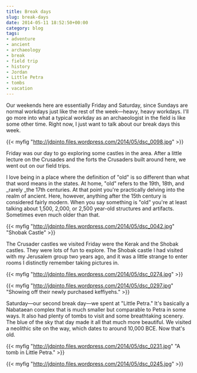 ```yaml
---
title: Break days
slug: break-days
date: 2014-05-11 18:52:50+00:00
category: blog
tags:
- adventure
- ancient
- archaeology
- break
- field trip
- history
- Jordan
- Little Petra
- tombs
- vacation
---
```


Our weekends here are essentially Friday and Saturday, since Sundays are normal workdays just like the rest of the week—heavy, heavy workdays. I'll go more into what a typical workday as an archaeologist in the field is like some other time. Right now, I just want to talk about our break days this week.

<!-- more -->

{{< myfig "http://jdpinto.files.wordpress.com/2014/05/dsc_0098.jpg" >}}

Friday was our day to go exploring some castles in the area. After a little lecture on the Crusades and the forts the Crusaders built around here, we went out on our field trips.

I love being in a place where the definition of "old" is so different than what that word means in the states. At home, "old" refers to the 19th, 18th, and _rarely _the 17th centuries. At that point you're practically delving into the realm of ancient. Here, however, anything after the 15th century is considered fairly modern. When you say something is "old" you're at least talking about 1,500, 2,000, or 2,500 year-old structures and artifacts. Sometimes even much older than that.

{{< myfig "http://jdpinto.files.wordpress.com/2014/05/dsc_0042.jpg" "Shobak Castle" >}}

The Crusader castles we visited Friday were the Kerak and the Shobak castles. They were lots of fun to explore. The Shobak castle I had visited with my Jerusalem group two years ago, and it was a little strange to enter rooms I distinctly remember taking pictures in.

{{< myfig "http://jdpinto.files.wordpress.com/2014/05/dsc_0274.jpg" >}}

{{< myfig "http://jdpinto.files.wordpress.com/2014/05/dsc_0297.jpg" "Showing off their newly purchased keffiyehs." >}}

Saturday—our second break day—we spent at "Little Petra." It's basically a Nabataean complex that is much smaller but comparable to Petra in some ways. It also had plenty of tombs to visit and some breathtaking scenery. The blue of the sky that day made it all that much more beautiful. We visited a neolithic site on the way, which dates to around 10,000 BCE. Now that's old.

{{< myfig "http://jdpinto.files.wordpress.com/2014/05/dsc_0231.jpg" "A tomb in Little Petra." >}}

{{< myfig "http://jdpinto.files.wordpress.com/2014/05/dsc_0245.jpg" >}}
